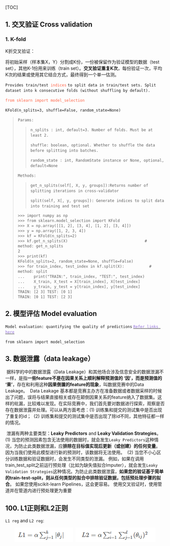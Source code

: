 [TOC]

## 1. 交叉验证 Cross validation

### 1. K-fold

K折交叉验证：

​	将初始采样（样本集X，Y）分割成K份，一份被保留作为验证模型的数据（test set），其他K-1份用来训练（train set）。**交叉验证重复K次**，每份验证一次，平均K次的结果或使用其它结合方式，最终得到一个单一估测。

`Provides train/test`<font color=tomato>` indices`</font> `to split data in train/test sets. Split dataset into k consecutive folds (without shuffling by default).`

<font color=tomato>`from sklearn import model_selection`</font>

`KFold(n_splits=3, shuffle=False, random_state=None)`

> `Params:`
>
> >`n_splits : int, default=3. Number of folds. Must be at least 2.`
> >
> >`shuffle: boolean, optional. Whether to shuffle the data before splitting into batches.`
> >
> >`random_state : int, RandomState instance or None, optional, default=None`
>
> `Methods:`
>
> > `get_n_splits(self[, X, y, groups]):Returns number of splitting iterations in cross-validator`
> >
> > `split(self, X[, y, groups]): Generate indices to split data into training and test set`
>
> ```
> >>> import numpy as np
> >>> from sklearn.model_selection import KFold
> >>> X = np.array([[1, 2], [3, 4], [1, 2], [3, 4]])
> >>> y = np.array([1, 2, 3, 4])
> >>> kf = KFold(n_splits=2)
> >>> kf.get_n_splits(X)								  # method: get_n_splits
> 2
> >>> print(kf)  
> KFold(n_splits=2, random_state=None, shuffle=False)
> >>> for train_index, test_index in kf.split(X):			# method: split
> ...    print("TRAIN:", train_index, "TEST:", test_index)
> ...    X_train, X_test = X[train_index], X[test_index]
> ...    y_train, y_test = y[train_index], y[test_index]
> TRAIN: [2 3] TEST: [0 1]
> TRAIN: [0 1] TEST: [2 3]
> ```
>
> 



## 2. 模型评估 Model evaluation

`Model evaluation: quantifying the quality of predictions` [<font color=mediumpurple>`Refer links here`</font>](https://scikit-learn.org/stable/modules/model_evaluation.html#precision-recall-and-f-measures)

`from sklearn import model_selection`



## 3. 数据泄露（data leakage）

​	据科学的中的数据泄露（Data Leakage）和其他场合涉及信息安全的数据泄漏不一样，是指**一些feature不是在因果关系上顺利解释预测值的 ‘因’，而是预测值的 ‘果’**，存在和利用这种**因果倒置的feature的现象**，叫数据竞赛中的Data Leakage。
​	Data Leakage 基本都是竞赛主办方在准备数据或者数据采样的时候出了问题，误将与结果直接相关或存在颠倒因果关系的feature纳入了数据集。这样的纰漏，比较难以发现。
​	在实际竞赛中，我们首先要对数据进行探索，观察是否存在数据泄露并处理。可以从两方面考虑：
​		(1) 训练集和提交的测试集中是否出现了重复的id；
​		(2) 训练集和提交的测试集中是否出现了除id不同，其他特征都一样的情况。

​	泄漏有两种主要类型：**Leaky Predictors** and  **Leaky Validation Strategies**。
​	(1) 当您的预测因素包含无法使用的数据时，就会发生`Leaky Predictors`这种情况，为防止此类数据泄漏，应**排除在目标值实现后更新（或创建）的任何变量**。 因为当我们使用此模型进行新的预测时，该数据将无法使用。
​	(2) 当您不小心区分训练数据和验证数据时，会发生不同类型的泄漏。 例如，如果在调用train_test_split之前运行预处理（比如为缺失值拟合Imputer），就会发生`Leaky Validation Strategies`这种情况。为防止此类数据泄露，**如果您的验证基于简单的train-test-split，则从任何类型的拟合中排除验证数据，包括预处理步骤的拟合**。 如果您使用scikit-learn Pipelines，这会更容易。 使用交叉验证时，使用管道并在管道内进行预处理更为重要

## 100. L1正则和L2正则

`L1 reg` and `L2 reg`:

<div align=center><img src='./img/L1reg.png'>&nbsp&nbsp<img src='./img/L2reg.png'></div>

